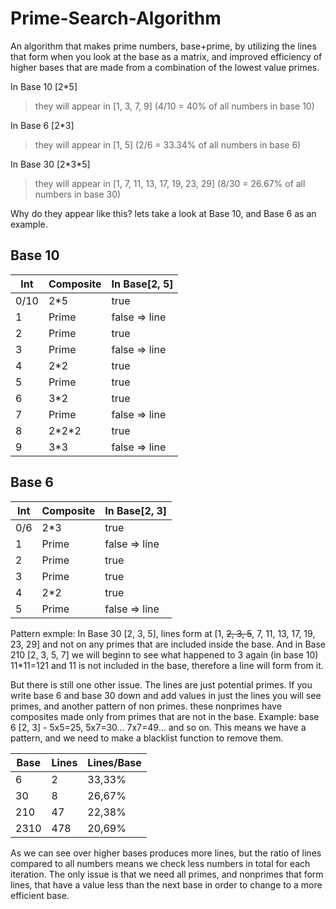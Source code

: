 # Prime-Search-Algorithm
An algorithm that makes prime numbers, base+prime, by utilizing the lines that form when you look at the base as a matrix, and improved efficiency of higher bases that are made from a combination of the lowest value primes. 

In Base 10 [2\*5] 
> they will appear in [1, 3, 7, 9] (4/10 = 40% of all numbers in base 10)

In Base 6 [2\*3] 
> they will appear in [1, 5] (2/6 = 33.34% of all numbers in base 6)

In Base 30 [2\*3\*5] 
> they will appear in [1, 7, 11, 13, 17, 19, 23, 29] (8/30 = 26.67% of all numbers in base 30)

Why do they appear like this? lets take a look at Base 10, and Base 6 as an example.

## Base 10

|Int|Composite|In Base\[2, 5\]|
|-|-|-|
|0/10|2\*5|true|
|1|Prime|false => line|
|2|Prime|true|
|3|Prime|false => line|
|4|2\*2|true|
|5|Prime|true|
|6|3\*2|true|
|7|Prime|false => line|
|8|2\*2\*2|true|
|9|3\*3|false => line|


## Base 6

|Int|Composite|In Base[2, 3]|
|-|-|-|
|0/6|2\*3|true|
|1|Prime|false => line|
|2|Prime|true|
|3|Prime|true|
|4|2\*2|true|
|5|Prime|false => line|


Pattern exmple: In Base 30 [2, 3, 5], lines form at \[1, ~~2, 3, 5~~, 7, 11, 13, 17, 19, 23, 29\] and not on any primes that are included inside the base. And in Base 210 [2, 3, 5, 7] we will beginn to see what happened to 3 again (in base 10) 11\*11=121 and 11 is not included in the base, therefore a line will form from it.

But there is still one other issue. The lines are just potential primes.
If you write base 6 and base 30 down and add values in just the lines you will see primes, and another pattern of non primes.
these nonprimes have composites made only from primes that are not in the base.
Example: base 6 [2, 3] - 5x5=25, 5x7=30...  7x7=49... and so on. This means we have a pattern, and we need to make a blacklist function to remove them.

|Base|Lines|Lines/Base|
|-|-|-|
|6|2|33,33%|
|30|8|26,67%|
|210|47|22,38%|
|2310|478|20,69%|

As we can see over higher bases produces more lines, but the ratio of lines compared to all numbers means we check less numbers in total for each iteration. The only issue is that we need all primes, and nonprimes that form lines, that have a value less than the next base in order to change to a more efficient base.
